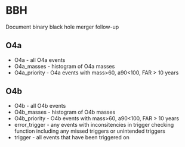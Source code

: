 # BBH
Document binary black hole merger follow-up

## O4a
- O4a - all O4a events
- O4a_masses - histogram of O4a masses
- O4a_priority - O4a events with mass>60, a90<100, FAR > 10 years


## O4b
- O4b - all O4b events
- O4b_masses - histogram of O4b masses
- O4b_priority - O4b events with mass>60, a90<100, FAR > 10 years
- error_trigger - any events with inconsitencies in trigger checking function including any missed triggers or unintended triggers
- trigger - all events that have been triggered on